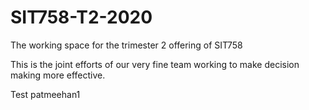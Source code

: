 # SIT758-T2-2020
The working space for the trimester 2 offering of SIT758

This is the joint efforts of our very fine team working to make decision making more effective.

Test patmeehan1

